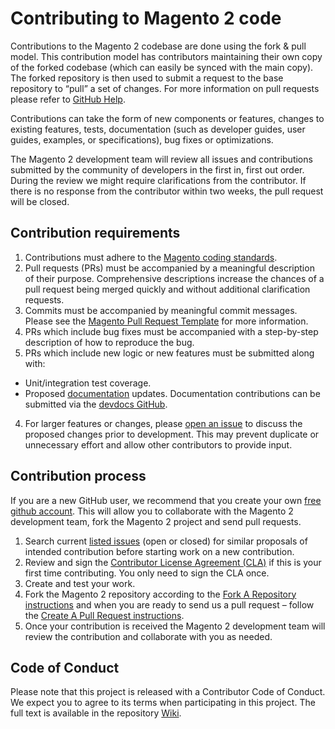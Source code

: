 # Contributing to Magento 2 code

Contributions to the Magento 2 codebase are done using the fork & pull model.
This contribution model has contributors maintaining their own copy of the forked codebase (which can easily be synced with the main copy). The forked repository is then used to submit a request to the base repository to “pull” a set of changes. For more information on pull requests please refer to [GitHub Help](https://help.github.com/articles/about-pull-requests/).

Contributions can take the form of new components or features, changes to existing features, tests, documentation (such as developer guides, user guides, examples, or specifications), bug fixes or optimizations.

The Magento 2 development team will review all issues and contributions submitted by the community of developers in the first in, first out order. During the review we might require clarifications from the contributor. If there is no response from the contributor within two weeks, the pull request will be closed.


## Contribution requirements

1. Contributions must adhere to the [Magento coding standards](https://devdocs.magento.com/guides/v2.3/coding-standards/bk-coding-standards.html).
2. Pull requests (PRs) must be accompanied by a meaningful description of their purpose. Comprehensive descriptions increase the chances of a pull request being merged quickly and without additional clarification requests.
3. Commits must be accompanied by meaningful commit messages. Please see the [Magento Pull Request Template](https://github.com/magento/magento2/blob/2.4-develop/.github/PULL_REQUEST_TEMPLATE.md) for more information.
4. PRs which include bug fixes must be accompanied with a step-by-step description of how to reproduce the bug.
3. PRs which include new logic or new features must be submitted along with:
* Unit/integration test coverage.
* Proposed [documentation](https://devdocs.magento.com) updates. Documentation contributions can be submitted via the [devdocs GitHub](https://github.com/magento/devdocs).
4. For larger features or changes, please [open an issue](https://github.com/magento/magento2/issues) to discuss the proposed changes prior to development. This may prevent duplicate or unnecessary effort and allow other contributors to provide input.

## Contribution process

If you are a new GitHub user, we recommend that you create your own [free github account](https://github.com/signup/free). This will allow you to collaborate with the Magento 2 development team, fork the Magento 2 project and send pull requests.

1. Search current [listed issues](https://github.com/magento/magento2/issues) (open or closed) for similar proposals of intended contribution before starting work on a new contribution.
2. Review and sign the [Contributor License Agreement (CLA)](https://opensource.adobe.com/cla.html) if this is your first time contributing. You only need to sign the CLA once.
3. Create and test your work.
4. Fork the Magento 2 repository according to the [Fork A Repository instructions](https://devdocs.magento.com/guides/v2.3/contributor-guide/contributing.html#fork) and when you are ready to send us a pull request – follow the [Create A Pull Request instructions](https://devdocs.magento.com/guides/v2.2/contributor-guide/contributing.html#pull_request).
5. Once your contribution is received the Magento 2 development team will review the contribution and collaborate with you as needed.

## Code of Conduct

Please note that this project is released with a Contributor Code of Conduct. We expect you to agree to its terms when participating in this project.
The full text is available in the repository [Wiki](https://github.com/magento/magento2/wiki/Magento-Code-of-Conduct).

